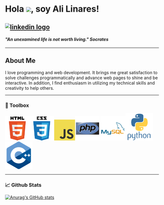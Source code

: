 # Hola <img src="https://raw.githubusercontent.com/MartinHeinz/MartinHeinz/master/wave.gif" width="30px">, soy Ali Linares!
[<img src="https://github.com/paulrobertlloyd/socialmediaicons/blob/main/linkedin-16x16.png" alt="linkedin logo" width=20/>](https://www.linkedin.com/in/ali-linares/) 
---
#### *"An unexamined life is not worth living."  Socrates* 
---
## About Me
I love programming and web development. It brings me great satisfaction to solve challenges programmatically and advance web pages to shine and be interactive. In addition, I find enthusiasm in utilizing my technical skills and creativity to help others. 

---
### 🧰 Toolbox
<img src="https://github.com/devicons/devicon/blob/master/icons/html5/html5-original-wordmark.svg" alt="HTML" width=80/><img src="https://github.com/devicons/devicon/blob/master/icons/css3/css3-original-wordmark.svg" alt="CSS" width=80/><img src="https://github.com/devicons/devicon/blob/master/icons/javascript/javascript-original.svg" alt="Javascript" width=70/><img src="https://github.com/devicons/devicon/blob/master/icons/php/php-original.svg" alt="PHP" width=80/> <img src="https://github.com/devicons/devicon/blob/master/icons/mysql/mysql-original-wordmark.svg" alt="MySQL" width=80/><img src="https://github.com/devicons/devicon/blob/master/icons/python/python-original-wordmark.svg" alt="Python" width=90/>
<img src="https://github.com/devicons/devicon/blob/master/icons/cplusplus/cplusplus-original.svg" alt="C Plus Plus" width=90/>


----
### 📈 Github Stats
[![Anurag's GitHub stats](https://github-readme-stats.vercel.app/api?username=alilinares&show_icons=true&theme=radical)](https://github.com/anuraghazra/github-readme-stats)
<!--
**alilinares/alilinares** is a ✨ _special_ ✨ repository because its `README.md` (this file) appears on your GitHub profile.

Here are some ideas to get you started:

- 🔭 I’m currently working on ...
- 🌱 I’m currently learning ...
- 👯 I’m looking to collaborate on ...
- 🤔 I’m looking for help with ...
- 💬 Ask me about ...
- 📫 How to reach me: ...
- 😄 Pronouns: ...
- ⚡ Fun fact: ...
-->
